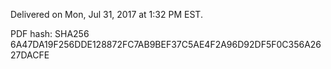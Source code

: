Delivered on Mon, Jul 31, 2017 at 1:32 PM EST.

PDF hash: SHA256 6A47DA19F256DDE128872FC7AB9BEF37C5AE4F2A96D92DF5F0C356A2627DACFE
